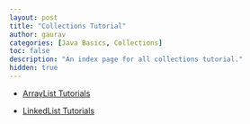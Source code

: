 ```yaml
---
layout: post
title: "Collections Tutorial"
author: gaurav
categories: [Java Basics, Collections]
toc: false
description: "An index page for all collections tutorial."
hidden: true
---
```


- [ArrayList Tutorials](/arraylist-tutorials/)

- [LinkedList Tutorials](/linkedlist-tutorials/)

